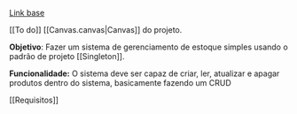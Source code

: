 [Link base](https://github.com/Template-MMTES/.github/blob/main/README.md)

[[To do]]
[[Canvas.canvas|Canvas]] do projeto.

**Objetivo**: Fazer um sistema de gerenciamento de estoque simples usando o padrão de projeto [[Singleton]].

**Funcionalidade:** O sistema deve ser capaz de criar, ler, atualizar e apagar produtos dentro do sistema, basicamente fazendo um CRUD

[[Requisitos]]

